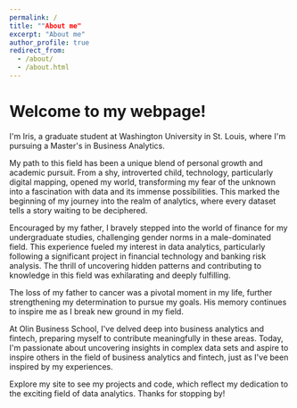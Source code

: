 ```yaml
---
permalink: /
title: ""About me"
excerpt: "About me"
author_profile: true
redirect_from: 
  - /about/
  - /about.html
---
```



Welcome to my webpage! 
======
I'm Iris, a graduate student at Washington University in St. Louis, where I'm pursuing a Master's in Business Analytics.

My path to this field has been a unique blend of personal growth and academic pursuit. From a shy, introverted child, technology, particularly digital mapping, opened my world, transforming my fear of the unknown into a fascination with data and its immense possibilities. This marked the beginning of my journey into the realm of analytics, where every dataset tells a story waiting to be deciphered.

Encouraged by my father, I bravely stepped into the world of finance for my undergraduate studies, challenging gender norms in a male-dominated field. This experience fueled my interest in data analytics, particularly following a significant project in financial technology and banking risk analysis. The thrill of uncovering hidden patterns and contributing to knowledge in this field was exhilarating and deeply fulfilling.

The loss of my father to cancer was a pivotal moment in my life, further strengthening my determination to pursue my goals. His memory continues to inspire me as I break new ground in my field.

At Olin Business School, I've delved deep into business analytics and fintech, preparing myself to contribute meaningfully in these areas. Today, I'm passionate about uncovering insights in complex data sets and aspire to inspire others in the field of business analytics and fintech, just as I've been inspired by my experiences.

Explore my site to see my projects and code, which reflect my dedication to the exciting field of data analytics. Thanks for stopping by!
